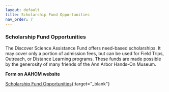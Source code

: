 ```yaml
---
layout: default
title: Scholarship Fund Opportunities
nav_order: 7
---
```


### Scholarship Fund Opportunities


The Discover Science Assistance Fund offers need-based scholarships.  It may cover only a portion of admission fees, but can be used for Field Trips, Outreach, or Distance Learning programs. These funds are made possible by the generosity of many friends of the Ann Arbor Hands-On Museum.

**Form on AAHOM website**

[Scholarship Fund Opportunities](https://www.aahom.org/form/scholarship-fund-opportunities){:target="_blank"}